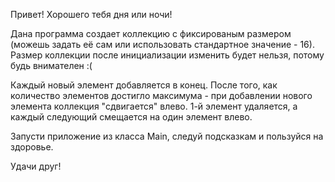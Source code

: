Привет! Хорошего тебя дня или ночи!

Дана программа создает коллекцию с фиксированым размером (можешь задать её сам или использовать стандартное значение - 16). 
Размер коллекции после инициализации изменить будет нельзя, потому будь внимателен :(

Каждый новый элемент добавляется в конец. После того, как количество элементов достигло максимума - при добавлении нового элемента коллекция "сдвигается" влево.
1-й элемент удаляется, а каждый следующий смещается на один элемент влево.

Запусти приложение из класса Main, следуй подсказкам  и пользуйся на здоровье.
    
Удачи друг!